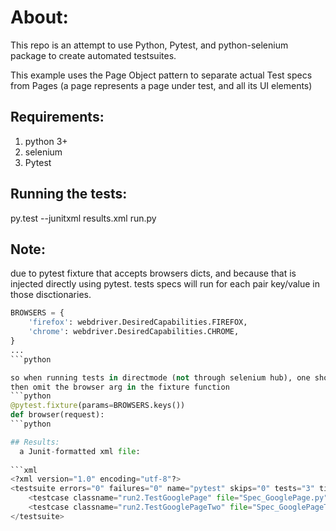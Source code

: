 # About:
This repo is an attempt to use Python, Pytest, and python-selenium package to create automated testsuites.

This example uses the Page Object pattern to separate actual Test specs from Pages (a page represents a page under test, and all its UI elements)

## Requirements:
 1. python 3+
 2. selenium
 3. Pytest

## Running the tests:
  py.test --junitxml results.xml run.py

## Note:
due to pytest fixture that accepts browsers dicts, and because that is injected directly using
pytest. tests specs will run for each pair key/value in those disctionaries.

```python
BROWSERS = {
    'firefox': webdriver.DesiredCapabilities.FIREFOX,
    'chrome': webdriver.DesiredCapabilities.CHROME,
}
...
```python

so when running tests in directmode (not through selenium hub), one should pass a dirver directly
then omit the browser arg in the fixture function
```python
@pytest.fixture(params=BROWSERS.keys())
def browser(request):
```python

## Results:
  a Junit-formatted xml file:
  
```xml
<?xml version="1.0" encoding="utf-8"?>
<testsuite errors="0" failures="0" name="pytest" skips="0" tests="3" time="53.296">
    <testcase classname="run2.TestGooglePage" file="Spec_GooglePage.py" line="10" name="test_check_page_title" time="24.370203018188477"></testcase>
    <testcase classname="run2.TestGooglePageTwo" file="Spec_GooglePageTwo.py" line="10" name="test_check_page_title" time="13.750821828842163"></testcase>
</testsuite>
